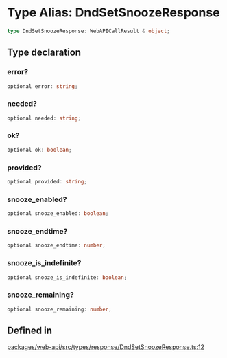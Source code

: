 # Type Alias: DndSetSnoozeResponse

```ts
type DndSetSnoozeResponse: WebAPICallResult & object;
```

## Type declaration

### error?

```ts
optional error: string;
```

### needed?

```ts
optional needed: string;
```

### ok?

```ts
optional ok: boolean;
```

### provided?

```ts
optional provided: string;
```

### snooze\_enabled?

```ts
optional snooze_enabled: boolean;
```

### snooze\_endtime?

```ts
optional snooze_endtime: number;
```

### snooze\_is\_indefinite?

```ts
optional snooze_is_indefinite: boolean;
```

### snooze\_remaining?

```ts
optional snooze_remaining: number;
```

## Defined in

[packages/web-api/src/types/response/DndSetSnoozeResponse.ts:12](https://github.com/slackapi/node-slack-sdk/blob/7b348598b763c2b7545d1042b5f0429775cfa62c/packages/web-api/src/types/response/DndSetSnoozeResponse.ts#L12)
